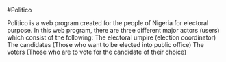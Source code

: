 #Politico

Politico is a web program created for the people of Nigeria for electoral purpose.
In this web program, there are three different major actors (users) which consist of the following:
The electoral umpire (election coordinator)
The candidates (Those who want to be elected into public office)
The voters (Those who are to vote for the candidate of their choice)
